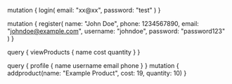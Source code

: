 mutation {
  login(
    email: "xx@xx",
    password: "test"
  )
}

mutation {
  register(
    name: "John Doe",
    phone: 1234567890,
    email: "johndoe@example.com",
    username: "johndoe",
    password: "password123"
  )
}

query {
  viewProducts {
    name
    cost
    quantity
  }
}

query {
  profile {
    name
    username
    email
    phone
  }
}
mutation {
  addproduct(name: "Example Product", cost: 19, quantity: 10)
}
